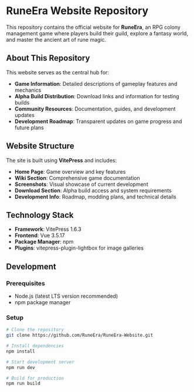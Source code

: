 # RuneEra Website Repository

This repository contains the official website for **RuneEra**, an RPG colony 
management game where players build their guild, explore a fantasy world,
and master the ancient art of rune magic.

## About This Repository

This website serves as the central hub for:
- **Game Information**: Detailed descriptions of gameplay features and mechanics
- **Alpha Build Distribution**: Download links and information for testing builds
- **Community Resources**: Documentation, guides, and development updates
- **Development Roadmap**: Transparent updates on game progress and future plans

## Website Structure

The site is built using **VitePress** and includes:
- **Home Page**: Game overview and key features
- **Wiki Section**: Comprehensive game documentation
- **Screenshots**: Visual showcase of current development
- **Download Section**: Alpha build access and system requirements
- **Development Info**: Roadmap, modding plans, and technical details

## Technology Stack

- **Framework**: VitePress 1.6.3
- **Frontend**: Vue 3.5.17
- **Package Manager**: npm
- **Plugins**: vitepress-plugin-lightbox for image galleries

## Development

### Prerequisites
- Node.js (latest LTS version recommended)
- npm package manager


### Setup
```bash
# Clone the repository
git clone https://github.com/RuneEra/RuneEra-Website.git

# Install dependencies
npm install

# Start development server
npm run dev

# Build for production
npm run build

```
